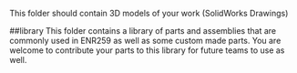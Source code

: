 This folder should contain 3D models of your work (SolidWorks Drawings)

##library
This folder contains a library of parts and assemblies that are commonly used in ENR259 as well as some custom made parts. You are welcome to contribute your parts to this library for future teams to use as well.
